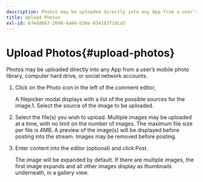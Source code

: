 ```yaml
---
description: Photos may be uploaded directly into any App from a user’s mobile photo library, computer hard drive, or social network accounts.
title: Upload Photos
exl-id: 67edd667-2698-4a84-b36e-85416371dca5
---
```

# Upload Photos{#upload-photos}

Photos may be uploaded directly into any App from a user’s mobile photo library, computer hard drive, or social network accounts.

1. Click on the Photo icon in the left of the comment editor,

   A filepicker modal displays with a list of the possible sources for the image.1. Select the source of the image to be uploaded.
1. Select the file(s) you wish to upload. Multiple images may be uploaded at a time, with no limit on the number of images. The maximum file size per file is 4MB. A preview of the image(s) will be displayed before posting into the stream. Images may be removed before posting.
1. Enter content into the editor (optional) and click Post.

   The image will be expanded by default. If there are multiple images, the first image expands and all other images display as thumbnails underneath, in a gallery view.
